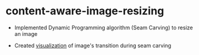 # content-aware-image-resizing

- Implemented Dynamic Programming algorithm (Seam Carving) to resize an image

- Created [visualization](https://www.linkedin.com/posts/vamsi-bulusu_project-imageresizing-seamcarving-activity-7020992219058696192-GoPC?utm_source=share&utm_medium=member_desktop) of image's transition during seam carving 


